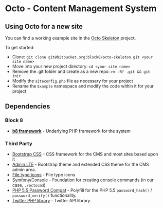 # Octo - Content Management System

## Using Octo for a new site
You can find a working example site in the [Octo Skeleton](https://github.com/Block8/Octo-Skeleton) project.

To get started:

* Clone: `git clone git@bitbucket.org:block8/octo-skeleton.git <your site name>`
* Move into your new project directory: `cd <your site name>`
* Remove the .git folder and create as a new repo: `rm -Rf .git && git init`
* Modify the `siteconfig.php` file as necessary for your project
* Rename the `Example` namespace and modify the code within it for your project

## Dependencies

### Block 8
* **[b8 framework](https://github.com/block8/b8framework)** - Underlying PHP framework for the system

### Third Party
* [Bootstrap CSS](http://getbootstrap.com/) - CSS framework for the CMS and most sites based upon it
* [Admin LTE](https://github.com/almasaeed2010/AdminLTE) - Bootstrap theme and extended CSS theme for the CMS admin area.
* [File type icons](http://treetog.deviantart.com/art/File-Type-Icons-199693041) - File type icons
* [Symfony/Console](https://github.com/symfony/console) - Foundation for creating console commands (in our case, `./octocmd`)
* [PHP 5.5 Password Compat](https://github.com/ircmaxell/password_compat) - Polyfill for the PHP 5.5 `password_hash()` / `password_verify()` functionality.
* [Twitter PHP library](https://github.com/dg/twitter-php) - Twitter API library.

